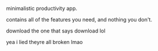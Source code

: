 minimalistic productivity app.

contains all of the features you need, and nothing you don't.

download the one that says download lol

yea i lied theyre all broken lmao



